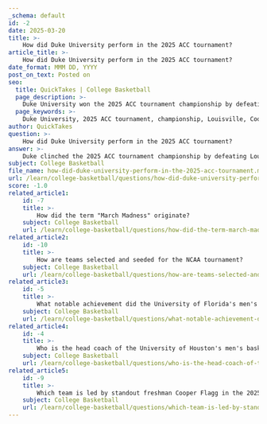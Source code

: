 ```yaml
---
_schema: default
id: -2
date: 2025-03-20
title: >-
    How did Duke University perform in the 2025 ACC tournament?
article_title: >-
    How did Duke University perform in the 2025 ACC tournament?
date_format: MMM DD, YYYY
post_on_text: Posted on
seo:
  title: QuickTakes | College Basketball
  page_description: >-
    Duke University won the 2025 ACC tournament championship by defeating Louisville 73-62, showcasing their team depth despite the absence of leading scorer Cooper Flagg due to injury.
  page_keywords: >-
    Duke University, 2025 ACC tournament, championship, Louisville, Cooper Flagg, injury, team depth, national tournament
author: QuickTakes
question: >-
    How did Duke University perform in the 2025 ACC tournament?
answer: >-
    Duke clinched the 2025 ACC tournament championship by defeating Louisville 73-62. Notably, they achieved this victory without their leading scorer, freshman sensation Cooper Flagg, who was sidelined due to injury. This win underscored the team's depth and adaptability, positioning them as strong contenders in the national tournament.
subject: College Basketball
file_name: how-did-duke-university-perform-in-the-2025-acc-tournament.md
url: /learn/college-basketball/questions/how-did-duke-university-perform-in-the-2025-acc-tournament
score: -1.0
related_article1:
    id: -7
    title: >-
        How did the term "March Madness" originate?
    subject: College Basketball
    url: /learn/college-basketball/questions/how-did-the-term-march-madness-originate
related_article2:
    id: -10
    title: >-
        How are teams selected and seeded for the NCAA tournament?
    subject: College Basketball
    url: /learn/college-basketball/questions/how-are-teams-selected-and-seeded-for-the-ncaa-tournament
related_article3:
    id: -5
    title: >-
        What notable achievement did the University of Florida's men's basketball team accomplish in the 2025 season?
    subject: College Basketball
    url: /learn/college-basketball/questions/what-notable-achievement-did-the-university-of-floridas-mens-basketball-team-accomplish-in-the-2025-season
related_article4:
    id: -4
    title: >-
        Who is the head coach of the University of Houston's men's basketball team in 2025?
    subject: College Basketball
    url: /learn/college-basketball/questions/who-is-the-head-coach-of-the-university-of-houstons-mens-basketball-team-in-2025
related_article5:
    id: -9
    title: >-
        Which team is led by standout freshman Cooper Flagg in the 2025 tournament?
    subject: College Basketball
    url: /learn/college-basketball/questions/which-team-is-led-by-standout-freshman-cooper-flagg-in-the-2025-tournament
---
```


&nbsp;